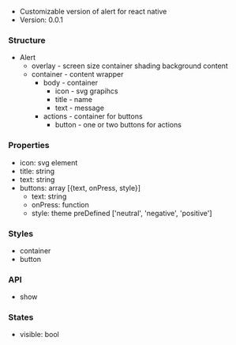 * Customizable version of alert for react native
* Version: 0.0.1

### Structure ###

- Alert
    * overlay - screen size container shading background content
    * container - content wrapper
        * body - container
            - icon - svg grapihcs
            - title - name
            - text - message
        * actions - container for buttons
            - button - one or two buttons for actions

### Properties ###
+ icon: svg element
+ title: string
+ text: string
+ buttons: array [{text, onPress, style}] 
  - text: string
  - onPress: function
  - style: theme preDefined ['neutral', 'negative', 'positive']

### Styles ###
- container
- button

### API ###
+ show

### States ###
- visible: bool
